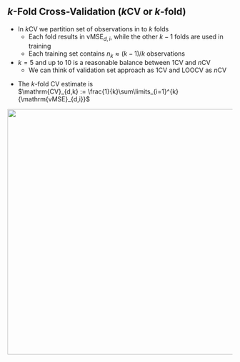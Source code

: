 ## $k$-Fold Cross-Validation ($k$CV or $k$-fold)

* In $k$CV we partition set of observations in to $k$ folds
  * Each fold results in $\mathrm{vMSE}_{d,i}$, while the other $k-1$ folds are used in training
  * Each training set contains $n_k \approx (k-1)/k$ observations
* $k=5$ and up to $10$ is a reasonable balance between $1$CV and $n$CV
  * We can think of validation set approach as $1$CV and LOOCV as $n$CV

<div class="grid grid-cols-2">
<div>

* The $k$-fold CV estimate is
<br> $\mathrm{CV}_{d,k} := \frac{1}{k}\sum\limits_{i=1}^{k}{\mathrm{vMSE}_{d,i}}$
</div>
<div>
  <img src="/ISLRv2_figure_5.5.png" style="width: 550px;">
</div>
</div>